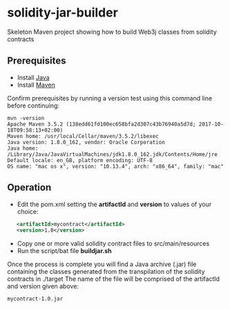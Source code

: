 # solidity-jar-builder
Skeleton Maven project showing how to build Web3j classes from solidity contracts

## Prerequisites

 - Install [Java](https://java.com/en/download/help/windows_manual_download.xml)
 - Install [Maven](https://maven.apache.org/guides/getting-started/windows-prerequisites.html)
 
 Confirm prerequisites by running a version test using this command line before continuing:
 
 ```
mvn -version
Apache Maven 3.5.2 (138edd61fd100ec658bfa2d307c43b76940a5d7d; 2017-10-18T09:58:13+02:00)
Maven home: /usr/local/Cellar/maven/3.5.2/libexec
Java version: 1.8.0_162, vendor: Oracle Corporation
Java home: /Library/Java/JavaVirtualMachines/jdk1.8.0_162.jdk/Contents/Home/jre
Default locale: en_GB, platform encoding: UTF-8
OS name: "mac os x", version: "10.13.4", arch: "x86_64", family: "mac"
```

## Operation

 - Edit the pom.xml setting the __artifactId__ and __version__ to values of your choice:
 
 ```xml
    <artifactId>mycontract</artifactId>
    <version>1.0</version>
```
 - Copy one or more valid solidity contract files to src/main/resources
 - Run the script/bat file __buildjar.sh__
 
 Once the process is complete you will find a Java archive (.jar) file containing the classes generated from the transpilation of the solidity contracts in ./target
 The name of the file will be comprised of the artifactId and version given above:  
 
 ```
 mycontract-1.0.jar
 ```
 